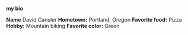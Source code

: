 **my bio**

**Name** David Cansler
**Hometown:** Portland, Oregon
**Favorite food:** Pizza
**Hobby:** Mountain biking 
**Favorite color:** Green
